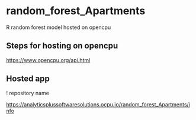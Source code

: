 # random_forest_Apartments
R random forest model hosted on opencpu


## Steps for hosting on opencpu

https://www.opencpu.org/api.html


## Hosted app
! repository name

https://analyticsplussoftwaresolutions.ocpu.io/random_forest_Apartments/info
